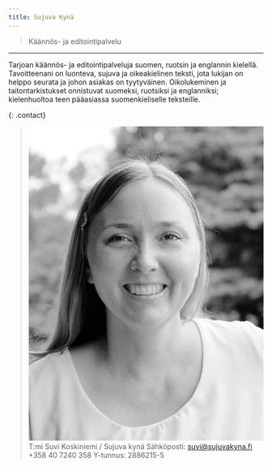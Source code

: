 ```yaml
---
title: Sujuva Kynä
---
```


> Käännös- ja editointipalvelu

------

Tarjoan käännös- ja editointipalveluja suomen, ruotsin ja englannin kielellä. Tavoitteenani on luonteva, sujuva ja oikeakielinen teksti, jota lukijan on helppo seurata ja johon asiakas on tyytyväinen. Oikolukeminen ja taitontarkistukset onnistuvat suomeksi, ruotsiksi ja englanniksi; kielenhuoltoa teen pääasiassa suomenkieliselle teksteille.

{: .contact}
> ![Suvi Koskiniemi](suvi_koskiniemi.jpg)
> T:mi Suvi Koskiniemi / Sujuva kynä 
> Sähköposti: suvi@sujuvakyna.fi
> +358 40 7240 358
> Y-tunnus: 2886215-5
